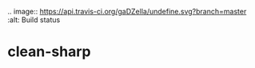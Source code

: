 .. image:: https://api.travis-ci.org/gaDZella/undefine.svg?branch=master
    :alt: Build status

# clean-sharp